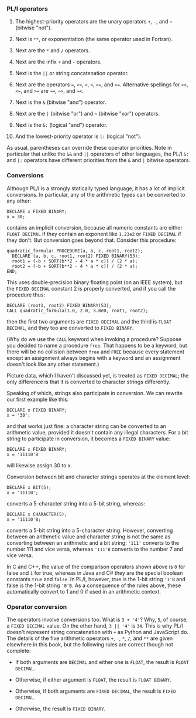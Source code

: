 ### PL/I operators

1. The highest-priority operators are 
   the unary operators `+`, `-`, and `¬` (bitwise "not").
   
2. Next is `**`, or exponentiation
   (the same operator used in Fortran).
   
2. Next are the `*` and `/` operators.

3. Next are the infix `+` and `-` operators.

4. Next is the `||` or string concatenation operator.

5. Next are the operators `=`, `<>`, `<`, `>`, `<=`, and `>=`.
   Alternative spellings for `<>`, `<=`, and `>=`
   are `¬=`, `¬>`, and `¬<`.
   
6. Next is the `&` (bitwise "and") operator.

7. Next are the `|` (bitwise "or") and `¬` (bitwise "xor") operators.

8. Next is the `&:` (logical "and") operator.

9. And the lowest-priority operator is `|:` (logical "not").

As usual, parentheses can override these operator priorities.
Note in particular that unlike the `&&` and `||` operators
of other languages, the PL/I `&:` and `|:` operators
have different priorities from the `&` and `|` bitwise operators.

### Conversions

Although PL/I is a strongly statically typed language, it has a lot
of implicit conversions.  In particular, any of the arithmetic types
can be converted to any other:

```
DECLARE x FIXED BINARY;
x = 30;
```

contains an implicit conversion, because all numeric constants are
either `FLOAT DECIMAL` if they contain an exponent like `1.23e2`
or `FIXED DECIMAL` if they don't.  But conversion goes beyond that.
Consider this procedure:

```
quadratic_formula: PROCEDURE(a, b, c, root1, root2);
  DECLARE (a, b, c, root1, root2) FIXED BINARY(53);
  root1 = (-b + SQRT(b**2 - 4 * a * c)) / (2 * a);
  root2 = (-b + SQRT(b**2 - 4 * a * c)) / (2 * a);
END;
```

This uses double-precision binary floating point (on an IEEE system),
but the `FIXED DECIMAL` constant 2 is properly converted, and
if you call the procedure thus:

```
DECLARE (root1, root2) FIXED BINARY(53);
CALL quadratic_formula(1.0, 2.0, 3.0e0, root1, root2);
```

then the first two arguments are `FIXED DECIMAL` and the third is
`FLOAT DECIMAL`, and they too are converted to `FIXED BINARY`.

(Why do we use the `CALL` keyword when invoking a procedure?
Suppose you decided to name a procedure `free`.  That happens
to be a keyword, but there will be no collision between `free`
and `FREE` because every statement except an assignment always
begins with a keyword and an assignment doesn't look like
any other statement.)

Picture data, which I haven't discussed yet, is treated as
`FIXED DECIMAL`; the only difference is that it is converted
to character strings differently.

Speaking of which, strings also participate in conversion.
We can rewrite our first example like this:

```
DECLARE x FIXED BINARY;
x = '30';
```

and that works just fine: a character string can be converted to
an arithmetic value, provided it doesn't contain any illegal
characters.  For a bit string to participate in conversion,
it becomes a `FIXED BINARY` value:

```
DECLARE x FIXED BINARY;
x = '11110'B
```

will likewise assign 30 to x.

Conversion between bit and character strings operates
at the element level:

```
DECLARE x BIT(5);
x = '11110';
```

converts a 5-character string into a 5-bit string, whereas:

```
DECLARE x CHARACTER(5);
x = '11110'B;
```

converts a 5-bit string into a 5-character string.  However,
converting between an arithmetic value and character string is not the
same as converting between an arithmetic and a bit string:
`'111'` converts to the number 111 and vice versa, whereas `'111'B`
converts to the number 7 and vice versa.

In C and C++, the value of the comparison operators shown above is
`0` for false and `1` for true, whereas in Java and C# they are the
special boolean constants `true` and `false`.  In PL/I, however,
true is the 1-bit string `'1'B` and false is the 1-bit string `'0'B`.
As a consequence of the rules above, these automatically convert
to 1 and 0 if used in an arithmetic context.

### Operator conversion

The operators involve conversions too.  What is `3 + '4'`?  Why, `5`,
of course, a `FIXED DECIMAL` value.  On the other hand, `3 || '4'`
is `34`.  This is why PL/I doesn't represent string concatenation
with `+` as Python and JavaScript do.  The details of the five
arithmetic operators `+`, `-`, `*`, `/`, and `**` are given
elsewhere in this book, but the following rules are correct
though not complete:

 * If both arguments are `DECIMAL` and either one is `FLOAT`,
   the result is `FLOAT DECIMAL`.
   
 * Otherwise, if either argument is `FLOAT`,
   the result is `FLOAT BINARY`.
   
 * Otherwise, if both arguments are `FIXED DECIMAL`,
   the result is `FIXED DECIMAL`.
   
 * Otherwise, the result is `FIXED BINARY`.
 
